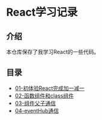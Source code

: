 # React学习记录

## 介绍

本仓库保存了我学习React的一些代码。

## 目录

- [01-初体验React完成加一减一](https://jsbin.com/juqiqiw/12/edit?html,css,js,output)
- [02-函数组件和class组件](https://jsbin.com/yucusev/9/edit?html,css,js,output)
- [03-组件父子通信](https://jsbin.com/tepaqap/6/edit?html,css,js,output)
- [04-eventHub通信](https://jsbin.com/qenacum/1/edit?html,js,output)